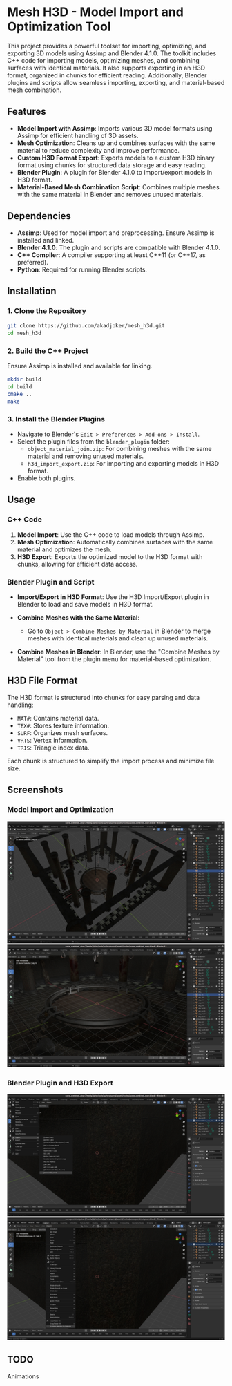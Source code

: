 
# Mesh H3D - Model Import and Optimization Tool

This project provides a powerful toolset for importing, optimizing, and exporting 3D models using Assimp and Blender 4.1.0. 
The toolkit includes C++ code for importing models, optimizing meshes, and combining surfaces with identical materials. 
It also supports exporting in an H3D format, organized in chunks for efficient reading. Additionally, Blender plugins 
and scripts allow seamless importing, exporting, and material-based mesh combination.

## Features

- **Model Import with Assimp**: Imports various 3D model formats using Assimp for efficient handling of 3D assets.
- **Mesh Optimization**: Cleans up and combines surfaces with the same material to reduce complexity and improve performance.
- **Custom H3D Format Export**: Exports models to a custom H3D binary format using chunks for structured data storage and easy reading.
- **Blender Plugin**: A plugin for Blender 4.1.0 to import/export models in H3D format.
- **Material-Based Mesh Combination Script**: Combines multiple meshes with the same material in Blender and removes unused materials.


## Dependencies

- **Assimp**: Used for model import and preprocessing. Ensure Assimp is installed and linked.
- **Blender 4.1.0**: The plugin and scripts are compatible with Blender 4.1.0.
- **C++ Compiler**: A compiler supporting at least C++11 (or C++17, as preferred).
- **Python**: Required for running Blender scripts.

## Installation

### 1. Clone the Repository
```bash
git clone https://github.com/akadjoker/mesh_h3d.git
cd mesh_h3d
```

### 2. Build the C++ Project
Ensure Assimp is installed and available for linking.
```bash
mkdir build
cd build
cmake ..
make
```

### 3. Install the Blender Plugins
- Navigate to Blender's `Edit > Preferences > Add-ons > Install`.
- Select the plugin files from the `blender_plugin` folder:
  - `object_material_join.zip`: For combining meshes with the same material and removing unused materials.
  - `h3d_import_export.zip`: For importing and exporting models in H3D format.
- Enable both plugins.

## Usage

### C++ Code
1. **Model Import**: Use the C++ code to load models through Assimp.
2. **Mesh Optimization**: Automatically combines surfaces with the same material and optimizes the mesh.
3. **H3D Export**: Exports the optimized model to the H3D format with chunks, allowing for efficient data access.

### Blender Plugin and Script
- **Import/Export in H3D Format**: Use the H3D Import/Export plugin in Blender to load and save models in H3D format.
- **Combine Meshes with the Same Material**:
  - Go to `Object > Combine Meshes by Material` in Blender to merge meshes with identical materials and clean up unused materials.


- **Combine Meshes in Blender**:
  In Blender, use the "Combine Meshes by Material" tool from the plugin menu for material-based optimization.

## H3D File Format

The H3D format is structured into chunks for easy parsing and data handling:
- `MAT#`: Contains material data.
- `TEX#`: Stores texture information.
- `SURF`: Organizes mesh surfaces.
- `VRTS`: Vertex information.
- `TRIS`: Triangle index data.

Each chunk is structured to simplify the import process and minimize file size.

## Screenshots

### Model Import and Optimization
![Model ](./images/mesh.jpg)
![Model ](./images/mesh2.jpg)

### Blender Plugin and H3D Export
![Blender H3D Export](./images/addon_h3d.jpg)
![Combine Meshes by Material](./images/addon_combine.jpg)

## TODO
Animations

